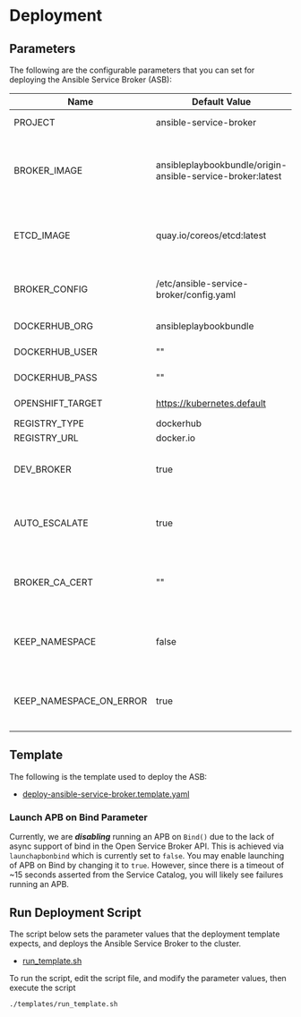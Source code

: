 # Deployment

## Parameters
The following are the configurable parameters that you can set for deploying the Ansible Service Broker (ASB):

Name | Default Value | Description
---|---|---
PROJECT | ansible-service-broker | Project Namespace
BROKER_IMAGE | ansibleplaybookbundle/origin-ansible-service-broker:latest| Container Image to use for Ansible Service Broker in format of imagename:tag
ETCD_IMAGE | quay.io/coreos/etcd:latest | Container Image to use for etcd in format of imagename:tag
BROKER_CONFIG | /etc/ansible-service-broker/config.yaml | Configuration file path for Ansible Service Broker
DOCKERHUB_ORG | ansibleplaybookbundle | Dockerhub organization
DOCKERHUB_USER | "" | Dockerhub user Name
DOCKERHUB_PASS | "" | Dockerhub user Password
OPENSHIFT_TARGET | https://kubernetes.default | OpenShift Target URL
REGISTRY_TYPE | dockerhub | Registry Type
REGISTRY_URL | docker.io | Registry URL
DEV_BROKER | true | Include Broker Development Endpoint (true/false)
AUTO_ESCALATE | true | Auto escalate the users permissions when running an APB
BROKER_CA_CERT | "" | Tells the broker that the ca that has signed the SSL Cert and Key
KEEP_NAMESPACE | false | Always keep the APB namespace after execution.
KEEP_NAMESPACE_ON_ERROR | true | Keeps the APB namespace after an error during execution.

## Template
The following is the template used to deploy the ASB:
 * [deploy-ansible-service-broker.template.yaml](../templates/deploy-ansible-service-broker.template.yaml)

### Launch APB on Bind Parameter
Currently, we are ***disabling*** running an APB on `Bind()` due to the lack of async support of bind in the Open Service Broker API.  This is achieved via `launchapbonbind` which is currently set to `false`.  You may enable launching of APB on Bind by changing it to `true`.  However, since there is a timeout of ~15 seconds asserted from the Service Catalog, you will likely see failures running an APB.

## Run Deployment Script
The script below sets the parameter values that the deployment template expects, and deploys the Ansible Service Broker to the cluster.
 * [run_template.sh](../templates/run_template.sh)

To run the script, edit the script file, and modify the parameter values, then execute the script
```bash
./templates/run_template.sh
```
